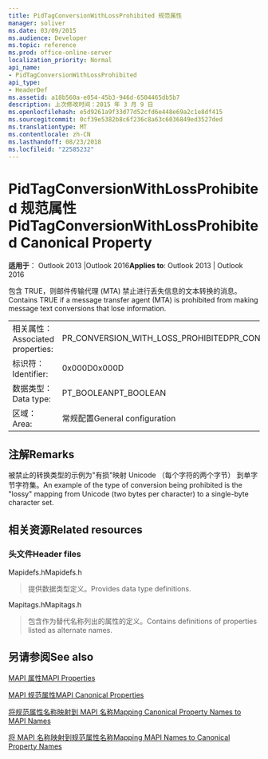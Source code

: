 ```yaml
---
title: PidTagConversionWithLossProhibited 规范属性
manager: soliver
ms.date: 03/09/2015
ms.audience: Developer
ms.topic: reference
ms.prod: office-online-server
localization_priority: Normal
api_name:
- PidTagConversionWithLossProhibited
api_type:
- HeaderDef
ms.assetid: a18b560a-e054-45b3-946d-6504465db5b7
description: 上次修改时间：2015 年 3 月 9 日
ms.openlocfilehash: e5d9261a9f33d77d52cfd6e448e69a2c1e8df415
ms.sourcegitcommit: 0cf39e5382b8c6f236c8a63c6036849ed3527ded
ms.translationtype: MT
ms.contentlocale: zh-CN
ms.lasthandoff: 08/23/2018
ms.locfileid: "22585232"
---
```

# <a name="pidtagconversionwithlossprohibited-canonical-property"></a><span data-ttu-id="2d497-103">PidTagConversionWithLossProhibited 规范属性</span><span class="sxs-lookup"><span data-stu-id="2d497-103">PidTagConversionWithLossProhibited Canonical Property</span></span>

  
  
<span data-ttu-id="2d497-104">**适用于**： Outlook 2013 |Outlook 2016</span><span class="sxs-lookup"><span data-stu-id="2d497-104">**Applies to**: Outlook 2013 | Outlook 2016</span></span> 
  
<span data-ttu-id="2d497-105">包含 TRUE，则邮件传输代理 (MTA) 禁止进行丢失信息的文本转换的消息。</span><span class="sxs-lookup"><span data-stu-id="2d497-105">Contains TRUE if a message transfer agent (MTA) is prohibited from making message text conversions that lose information.</span></span> 
  
|||
|:-----|:-----|
|<span data-ttu-id="2d497-106">相关属性：</span><span class="sxs-lookup"><span data-stu-id="2d497-106">Associated properties:</span></span>  <br/> |<span data-ttu-id="2d497-107">PR_CONVERSION_WITH_LOSS_PROHIBITED</span><span class="sxs-lookup"><span data-stu-id="2d497-107">PR_CONVERSION_WITH_LOSS_PROHIBITED</span></span>  <br/> |
|<span data-ttu-id="2d497-108">标识符：</span><span class="sxs-lookup"><span data-stu-id="2d497-108">Identifier:</span></span>  <br/> |<span data-ttu-id="2d497-109">0x000D</span><span class="sxs-lookup"><span data-stu-id="2d497-109">0x000D</span></span>  <br/> |
|<span data-ttu-id="2d497-110">数据类型：</span><span class="sxs-lookup"><span data-stu-id="2d497-110">Data type:</span></span>  <br/> |<span data-ttu-id="2d497-111">PT_BOOLEAN</span><span class="sxs-lookup"><span data-stu-id="2d497-111">PT_BOOLEAN</span></span>  <br/> |
|<span data-ttu-id="2d497-112">区域：</span><span class="sxs-lookup"><span data-stu-id="2d497-112">Area:</span></span>  <br/> |<span data-ttu-id="2d497-113">常规配置</span><span class="sxs-lookup"><span data-stu-id="2d497-113">General configuration</span></span>  <br/> |
   
## <a name="remarks"></a><span data-ttu-id="2d497-114">注解</span><span class="sxs-lookup"><span data-stu-id="2d497-114">Remarks</span></span>

<span data-ttu-id="2d497-115">被禁止的转换类型的示例为"有损"映射 Unicode （每个字符的两个字节） 到单字节字符集。</span><span class="sxs-lookup"><span data-stu-id="2d497-115">An example of the type of conversion being prohibited is the "lossy" mapping from Unicode (two bytes per character) to a single-byte character set.</span></span> 
  
## <a name="related-resources"></a><span data-ttu-id="2d497-116">相关资源</span><span class="sxs-lookup"><span data-stu-id="2d497-116">Related resources</span></span>

### <a name="header-files"></a><span data-ttu-id="2d497-117">头文件</span><span class="sxs-lookup"><span data-stu-id="2d497-117">Header files</span></span>

<span data-ttu-id="2d497-118">Mapidefs.h</span><span class="sxs-lookup"><span data-stu-id="2d497-118">Mapidefs.h</span></span>
  
> <span data-ttu-id="2d497-119">提供数据类型定义。</span><span class="sxs-lookup"><span data-stu-id="2d497-119">Provides data type definitions.</span></span>
    
<span data-ttu-id="2d497-120">Mapitags.h</span><span class="sxs-lookup"><span data-stu-id="2d497-120">Mapitags.h</span></span>
  
> <span data-ttu-id="2d497-121">包含作为替代名称列出的属性的定义。</span><span class="sxs-lookup"><span data-stu-id="2d497-121">Contains definitions of properties listed as alternate names.</span></span>
    
## <a name="see-also"></a><span data-ttu-id="2d497-122">另请参阅</span><span class="sxs-lookup"><span data-stu-id="2d497-122">See also</span></span>



[<span data-ttu-id="2d497-123">MAPI 属性</span><span class="sxs-lookup"><span data-stu-id="2d497-123">MAPI Properties</span></span>](mapi-properties.md)
  
[<span data-ttu-id="2d497-124">MAPI 规范属性</span><span class="sxs-lookup"><span data-stu-id="2d497-124">MAPI Canonical Properties</span></span>](mapi-canonical-properties.md)
  
[<span data-ttu-id="2d497-125">将规范属性名称映射到 MAPI 名称</span><span class="sxs-lookup"><span data-stu-id="2d497-125">Mapping Canonical Property Names to MAPI Names</span></span>](mapping-canonical-property-names-to-mapi-names.md)
  
[<span data-ttu-id="2d497-126">将 MAPI 名称映射到规范属性名称</span><span class="sxs-lookup"><span data-stu-id="2d497-126">Mapping MAPI Names to Canonical Property Names</span></span>](mapping-mapi-names-to-canonical-property-names.md)

